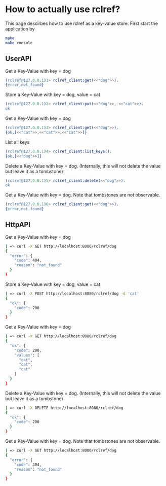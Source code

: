 # How to actually use rclref?

This page descirbes how to use rclref as a key-value store.
First start the application by 

```sh
make
make console
```

## UserAPI

Get a Key-Value with key = dog

```erlang
(rclref@127.0.0.1)1> rclref_client:get(<<"dog">>).
{error,not_found}
```

Store a Key-Value with key = dog, value = cat


```erlang
(rclref@127.0.0.1)2> rclref_client:put(<<"dog">>, <<"cat">>).
ok
```

Get a Key-Value with key = dog

```erlang
(rclref@127.0.0.1)3> rclref_client:get(<<"dog">>).
{ok,[<<"cat">>,<<"cat">>,<<"cat">>]}
```

List all keys

```erlang
(rclref@127.0.0.1)4> rclref_client:list_keys().
{ok,[<<"dog">>]}
```

Delete a Key-Value with key = dog. (Internally, this will not delete the value but leave it as a tombstone)

```erlang
(rclref@127.0.0.1)5> rclref_client:delete(<<"dog">>).
ok
```

Get a Key-Value with key = dog. Note that tombstones are not observable.

```erlang
(rclref@127.0.0.1)6> rclref_client:get(<<"dog">>).
{error,not_found}
```


## HttpAPI

Get a Key-Value with key = dog

```sh
| => curl -X GET http://localhost:8080/rclref/dog
{
  "error": {
    "code": 404,
    "reason": "not_found"
  }
}
```

Store a Key-Value with key = dog, value = cat

```sh
| => curl -X POST http://localhost:8080/rclref/dog -d 'cat'
{
  "ok": {
    "code": 200
  }
}
```

Get a Key-Value with key = dog

```sh
| => curl -X GET http://localhost:8080/rclref/dog
{
  "ok": {
    "code": 200,
    "values": [
      "cat",
      "cat",
      "cat"
    ]
  }
}
```

Delete a Key-Value with key = dog. (Internally, this will not delete the value but leave it as a tombstone)

```sh
| => curl -X DELETE http://localhost:8080/rclref/dog
{
  "ok": {
    "code": 200
  }
}
```

Get a Key-Value with key = dog. Note that tombstones are not observable.

```sh
| => curl -X GET http://localhost:8080/rclref/dog
{
  "error": {
    "code": 404,
    "reason": "not_found"
  }
}
```

